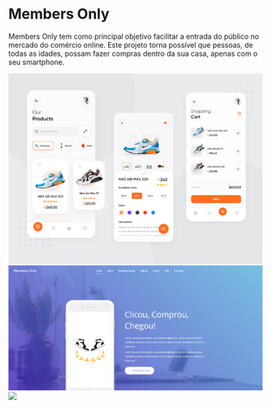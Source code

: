 # Members Only
Members Only tem como principal objetivo facilitar a entrada do público no mercado do comércio online. Este projeto torna possível que pessoas, de todas as idades, possam fazer compras dentro da sua casa, apenas com o seu smartphone.

<img src="/Relatórios_e_Apresentações/Modelo Final.png">
<img src="/Relatórios_e_Apresentações/Website Final.png">
<img src="/Resources/Logo Members Only.jpeg">